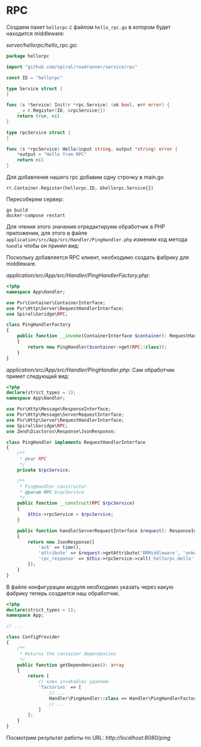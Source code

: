 # RPC

Создаем пакет `hellorpc` с файлом `hello_rpc.go` в котором будет находится middleware:

_server/hellorpc/hello_rpc.go_:
```go
package hellorpc

import "github.com/spiral/roadrunner/service/rpc"

const ID = "hellorpc"

type Service struct {
}

func (s *Service) Init(r *rpc.Service) (ok bool, err error) {
	_ = r.Register(ID, &rpcService{})
	return true, nil
}

type rpcService struct {
}

func (s *rpcService) Hello(input string, output *string) error {
	*output = "Hello from RPC"
	return nil
}

```

Для добавления нашего rpc добавим одну строчку в main.go

    rr.Container.Register(hellorpc.ID, &hellorpc.Service{})

Пересоберем сервер:

    go build
    docker-compose restart

Для чтения этого значения отредактируем обработчик в PHP приложении, для этого в файле `application/src/App/src/Handler/PingHandler.php` изменим код метода `handle` чтобы он принял вид:

Поскольку добавляется RPC клиент, необходимо создать фабрику для middleware.

_application/src/App/src/Handler/PingHandlerFactory.php_:
```php
<?php
namespace App\Handler;

use Psr\Container\ContainerInterface;
use Psr\Http\Server\RequestHandlerInterface;
use Spiral\Goridge\RPC;

class PingHandlerFactory
{
    public function __invoke(ContainerInterface $container): RequestHandlerInterface
    {
        return new PingHandler($container->get(RPC::class));
    }
}
```

_application/src/App/src/Handler/PingHandler.php_:
Сам обработчик примет следующий вид:
```php
<?php
declare(strict_types = 1);
namespace App\Handler;

use Psr\Http\Message\ResponseInterface;
use Psr\Http\Message\ServerRequestInterface;
use Psr\Http\Server\RequestHandlerInterface;
use Spiral\Goridge\RPC;
use Zend\Diactoros\Response\JsonResponse;

class PingHandler implements RequestHandlerInterface
{
    /**
     * @var RPC
     */
    private $rpcService;

    /**
     * PingHandler constructor.
     * @param RPC $rpcService
     */
    public function __construct(RPC $rpcService)
    {
        $this->rpcService = $rpcService;
    }

    public function handle(ServerRequestInterface $request): ResponseInterface
    {
        return new JsonResponse([
            'ack' => time(),
            'attribute' => $request->getAttribute('RRMiddleware', 'unknown'),
            'rpc_response' => $this->rpcService->call('hellorpc.Hello', ''),
        ]);
    }
}
```

В файле конфигурации модуля необходимо указать через какую фабрику теперь создается наш обработчик.

```php
<?php
declare(strict_types = 1);
namespace App;

// ...

class ConfigProvider
{
    /**
     * Returns the container dependencies
     */
    public function getDependencies(): array
    {
        return [
            // ключ invokables удаляем
            'factories' => [
                // ...
                Handler\PingHandler::class => Handler\PingHandlerFactory::class,
                // ...
            ]
        ];
    }
}
```

Посмотрим результат работы по URL: _http://localhost:8080/ping_
